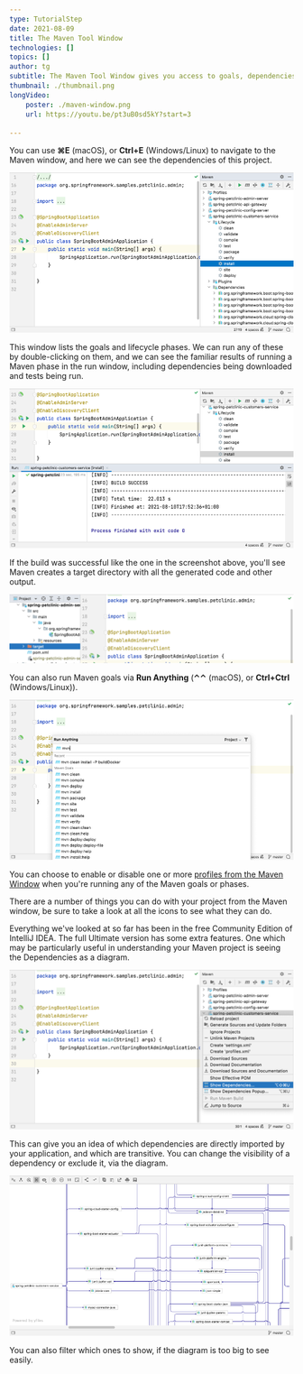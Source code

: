 ```yaml
---
type: TutorialStep
date: 2021-08-09
title: The Maven Tool Window
technologies: []
topics: []
author: tg
subtitle: The Maven Tool Window gives you access to goals, dependencies, and more.
thumbnail: ./thumbnail.png
longVideo:
    poster: ./maven-window.png
    url: https://youtu.be/pt3uB0sd5kY?start=3

---
```


You can use **⌘E** (macOS), or **Ctrl+E** (Windows/Linux) to navigate to the Maven window, and here we can see the dependencies of this project.

![maven-window.png](maven-window.png)

This window lists the goals and lifecycle phases.  We can run any of these by double-clicking on them, and we can see the familiar results of running a Maven phase in the run window, including dependencies being downloaded and tests being run. 

![](maven-install.png)

If the build was successful like the one in the screenshot above, you'll see Maven creates a target directory with all the generated code and other output.

![](target-directory.png)

You can also run Maven goals via **Run Anything** (**⌃⌃** (macOS), or **Ctrl+Ctrl**  (Windows/Linux)).

![](run-anything.png)

You can choose to enable or disable one or more [profiles from the Maven Window](https://www.jetbrains.com/help/idea/work-with-maven-profiles.html) when you're running any of the Maven goals or phases.

There are a number of things you can do with your project from the Maven window, be sure to take a look at all the icons to see what they can do.

Everything we've looked at so far has been in the free Community Edition of IntelliJ IDEA. The full Ultimate version has some extra features.  One which may be particularly useful in understanding your Maven project is seeing the Dependencies as a diagram. 

![](show-diagram.png)

This can give you an idea of which dependencies are directly imported by your application, and which are transitive. You can change the visibility of a dependency or exclude it, via the diagram. 

![](dependencies-diagram.png)

You can also filter which ones to show, if the diagram is too big to see easily.

